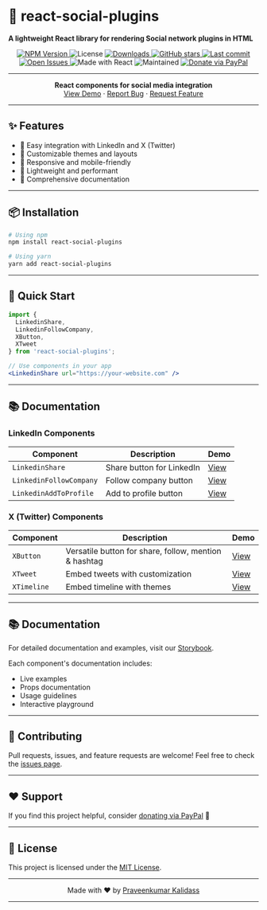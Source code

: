 # 📄 react-social-plugins

**A lightweight React library for rendering Social network plugins in HTML**

<div align="center">
  <a href="https://www.npmjs.com/package/react-social-plugins">
    <img src="https://img.shields.io/npm/v/react-social-plugins.svg?style=flat-square&color=orange&label=npm" alt="NPM Version">
  </a
  <a href="https://github.com/praveenkumar-kalidass/react-social-plugins/blob/HEAD/LICENSE">
    <img src="https://img.shields.io/github/license/praveenkumar-kalidass/react-social-plugins?style=flat-square&color=blue" alt="License">
  </a>
  <a href="https://www.npmjs.com/package/react-social-plugins">
    <img src="https://img.shields.io/npm/dw/react-social-plugins" alt="Downloads">
  </a>
  <a href="https://github.com/praveenkumar-kalidass/react-social-plugins">
    <img src="https://img.shields.io/github/stars/praveenkumar-kalidass/react-social-plugins?style=flat-square&color=yellow" alt="GitHub stars">
  </a>
  <a href="https://github.com/praveenkumar-kalidass/react-social-plugins/commits/HEAD">
    <img src="https://img.shields.io/github/last-commit/praveenkumar-kalidass/react-social-plugins?style=flat-square" alt="Last commit">
  </a>
  <a href="https://github.com/praveenkumar-kalidass/react-social-plugins/issues">
    <img src="https://img.shields.io/github/issues/praveenkumar-kalidass/react-social-plugins?style=flat-square" alt="Open Issues">
  </a>
  </a>
  <img src="https://img.shields.io/badge/Made%20with-React-61DAFB?style=flat-square&logo=react&logoColor=white" alt="Made with React">
  <img src="https://img.shields.io/badge/Maintained%3F-yes-brightgreen?style=flat-square" alt="Maintained">
  <a href="https://paypal.me/praveenkumarkalidass?locale.x=en_GB">
    <img src="https://img.shields.io/badge/paypal-donate-red" alt="Donate via PayPal">
  </a>
</div>

---

<p align="center">
  <b>React components for social media integration</b>
  <br />
  <a href="https://praveenkumar-kalidass.github.io/react-social-plugins">View Demo</a>
  ·
  <a href="https://github.com/praveenkumar-kalidass/react-social-plugins/issues">Report Bug</a>
  ·
  <a href="https://github.com/praveenkumar-kalidass/react-social-plugins/issues">Request Feature</a>
</p>

---

## ✨ Features

- 🔌 Easy integration with LinkedIn and X (Twitter)
- 🎨 Customizable themes and layouts
- 📱 Responsive and mobile-friendly
- 🚀 Lightweight and performant
- 📖 Comprehensive documentation

---

## 📦 Installation

```bash
# Using npm
npm install react-social-plugins

# Using yarn
yarn add react-social-plugins
```

---

## 🚀 Quick Start

```jsx
import {
  LinkedinShare,
  LinkedinFollowCompany,
  XButton,
  XTweet
} from 'react-social-plugins';

// Use components in your app
<LinkedinShare url="https://your-website.com" />
```

---

## 📚 Documentation

### LinkedIn Components

| Component | Description | Demo |
|-----------|-------------|------|
| `LinkedinShare` | Share button for LinkedIn | [View](https://praveenkumar-kalidass.github.io/react-social-plugins/?path=/docs/example-linkedinshare--docs) |
| `LinkedinFollowCompany` | Follow company button | [View](https://praveenkumar-kalidass.github.io/react-social-plugins/?path=/docs/example-linkedinfollowcompany--docs) |
| `LinkedinAddToProfile` | Add to profile button | [View](https://praveenkumar-kalidass.github.io/react-social-plugins/?path=/docs/example-linkedinaddtoprofile--docs) |

### X (Twitter) Components

| Component | Description | Demo |
|-----------|-------------|------|
| `XButton` | Versatile button for share, follow, mention & hashtag | [View](https://praveenkumar-kalidass.github.io/react-social-plugins/?path=/docs/example-xbutton--docs) |
| `XTweet` | Embed tweets with customization | [View](https://praveenkumar-kalidass.github.io/react-social-plugins/?path=/docs/example-xtweet--docs) |
| `XTimeline` | Embed timeline with themes | [View](https://praveenkumar-kalidass.github.io/react-social-plugins/?path=/docs/example-xtimeline--docs) |

---

## 📚 Documentation

For detailed documentation and examples, visit our [Storybook](https://praveenkumar-kalidass.github.io/react-social-plugins).

Each component's documentation includes:
- Live examples
- Props documentation
- Usage guidelines
- Interactive playground

---

## 🤝 Contributing

Pull requests, issues, and feature requests are welcome!
Feel free to check the [issues page](https://github.com/praveenkumar-kalidass/react-social-plugins/issues).

---

## ❤️ Support

If you find this project helpful, consider [donating via PayPal](https://paypal.me/praveenkumarkalidass?locale.x=en_GB) 🙏

---

## 📝 License

This project is licensed under the [MIT License](https://github.com/praveenkumar-kalidass/react-social-plugins/blob/HEAD/LICENSE).

---

<p align="center">
  Made with ❤️ by <a href="https://github.com/praveenkumar-kalidass">Praveenkumar Kalidass</a>
</p>

---

